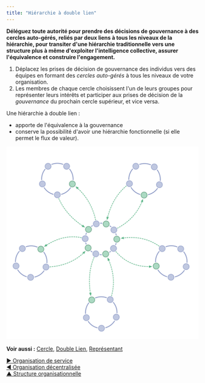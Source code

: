 ```yaml
---
title: "Hiérarchie à double lien"
---
```



<strong>Déléguez toute autorité pour prendre des décisions de gouvernance à des cercles auto-gérés, reliés par deux liens à tous les niveaux de la hiérarchie, pour transiter d'une hiérarchie traditionnelle vers une structure plus à même d'exploiter l'intelligence collective, assurer l'équivalence et construire l'engagement.</strong>

1. Déplacez les prises de décision de gouvernance des individus vers des équipes en formant des <dfn data-info="Cercle: Une équipe auto-gouvernée et semi-autonome de personnes équivalentes qui collaborent pour s&apos;occuper d&apos;un domaine.">cercles</dfn> <dfn data-info="Auto-gouvernance: Ensemble de personnes se gouvernant elles-mêmes selon les contraintes d&apos;un domaine.">auto-gérés</dfn> à tous les niveaux de votre organisation.
2. Les membres de chaque cercle choisissent l'un de leurs groupes pour représenter leurs intérêts et participer aux prises de décision de la <dfn data-info="Gouvernance: L&apos;acte de fixer des objectifs et de prendre et de modifier des décisions qui guident les gens pour les accomplir.">gouvernance</dfn> du prochain cercle supérieur, et vice versa.

Une hiérarchie à double lien :

- apporte de l'équivalence à la gouvernance
- conserve la possibilité d'avoir une hiérarchie fonctionnelle (si elle permet le flux de valeur).

![Une hiérarchie à double lien n'est pas une hiérarchie ordinaire](img/structural-patterns/double-linked-hierarchy.png)

**Voir aussi :** [Cercle](Circle.html), [Double Lien](Double-Linking.html), [Représentant](Representative.html)

[&#9654; Organisation de service](service-organization.html)<br/>[&#9664; Organisation décentralisée](peach-organization.html)<br/>[&#9650; Structure organisationnelle](organizational-structure.html)

